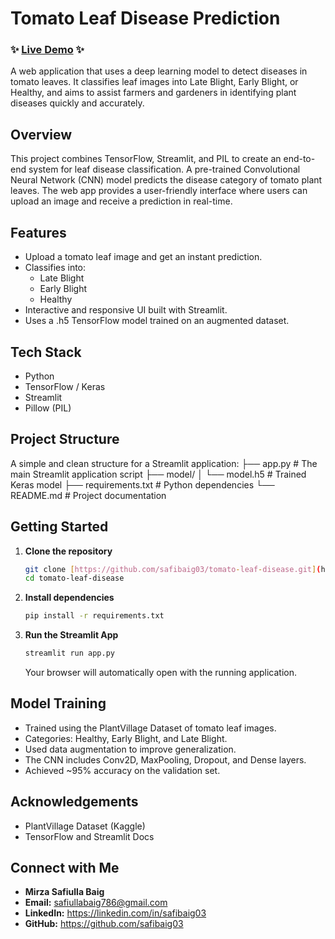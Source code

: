 # Tomato Leaf Disease Prediction

### ✨ **[Live Demo]([https://jobjet-beryl.vercel.app/](https://leafyze.streamlit.app/))** ✨

A web application that uses a deep learning model to detect diseases in tomato leaves. It classifies leaf images into Late Blight, Early Blight, or Healthy, and aims to assist farmers and gardeners in identifying plant diseases quickly and accurately.

## Overview

This project combines TensorFlow, Streamlit, and PIL to create an end-to-end system for leaf disease classification. A pre-trained Convolutional Neural Network (CNN) model predicts the disease category of tomato plant leaves. The web app provides a user-friendly interface where users can upload an image and receive a prediction in real-time.

## Features

- Upload a tomato leaf image and get an instant prediction.
- Classifies into:
  - Late Blight
  - Early Blight
  - Healthy
- Interactive and responsive UI built with Streamlit.
- Uses a .h5 TensorFlow model trained on an augmented dataset.

## Tech Stack

- Python
- TensorFlow / Keras
- Streamlit
- Pillow (PIL)

## Project Structure

A simple and clean structure for a Streamlit application:
├── app.py              # The main Streamlit application script
├── model/
│   └── model.h5        # Trained Keras model
├── requirements.txt    # Python dependencies
└── README.md           # Project documentation

## Getting Started

1.  **Clone the repository**
    ```bash
    git clone [https://github.com/safibaig03/tomato-leaf-disease.git](https://github.com/safibaig03/tomato-leaf-disease.git)
    cd tomato-leaf-disease
    ```

2.  **Install dependencies**
    ```bash
    pip install -r requirements.txt
    ```

3.  **Run the Streamlit App**
    ```bash
    streamlit run app.py
    ```
    Your browser will automatically open with the running application.

## Model Training

- Trained using the PlantVillage Dataset of tomato leaf images.
- Categories: Healthy, Early Blight, and Late Blight.
- Used data augmentation to improve generalization.
- The CNN includes Conv2D, MaxPooling, Dropout, and Dense layers.
- Achieved ~95% accuracy on the validation set.

## Acknowledgements

- PlantVillage Dataset (Kaggle)
- TensorFlow and Streamlit Docs

## Connect with Me

- **Mirza Safiulla Baig**
- **Email:** safiullabaig786@gmail.com
- **LinkedIn:** https://linkedin.com/in/safibaig03
- **GitHub:** https://github.com/safibaig03
